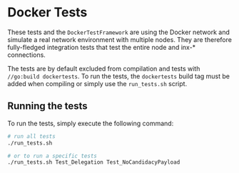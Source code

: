 # Docker Tests

These tests and the `DockerTestFramework` are using the Docker network and simulate a real network environment with multiple nodes.
They are therefore fully-fledged integration tests that test the entire node and inx-* connections.

The tests are by default excluded from compilation and tests with `//go:build dockertests`.
To run the tests, the `dockertests` build tag must be added when compiling or simply use the `run_tests.sh` script. 

## Running the tests
To run the tests, simply execute the following command:

```bash
# run all tests
./run_tests.sh

# or to run a specific tests
./run_tests.sh Test_Delegation Test_NoCandidacyPayload
```
